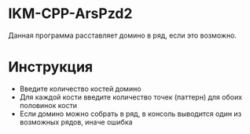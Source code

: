 # IKM-CPP-ArsPzd2
Данная программа расставляет домино в ряд, если это возможно.
# Инструкция
- Введите количество костей домино
- Для каждой кости введите количество точек (паттерн) для обоих половинок кости
- Если домино можно собрать в ряд, в консоль выводится один из возможных рядов, иначе ошибка
